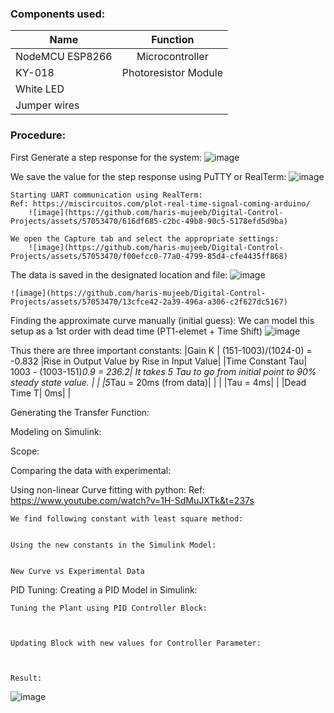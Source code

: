 ### Components used:
| Name   | Function |  
|----------|:-------------:|
| NodeMCU ESP8266 | Microcontroller | 
| KY-018 | Photoresistor Module | 
| White LED |  |
| Jumper wires |  |

### Procedure:
First Generate a step response for the system:
![image](https://github.com/haris-mujeeb/Digital-Control-Projects/assets/57053470/6beb5dbb-e0ed-41a1-bb5d-83fff4fe60bd)

We save the value for the step response using PuTTY or RealTerm:
	![image](https://github.com/haris-mujeeb/Digital-Control-Projects/assets/57053470/f4db8974-6fe5-418c-8f70-60b302dcb682)


	Starting UART communication using RealTerm:
	Ref: https://miscircuitos.com/plot-real-time-signal-coming-arduino/
		![image](https://github.com/haris-mujeeb/Digital-Control-Projects/assets/57053470/616df685-c2bc-49b8-90c5-5178efd5d9ba)

	We open the Capture tab and select the appropriate settings:
		![image](https://github.com/haris-mujeeb/Digital-Control-Projects/assets/57053470/f00efcc0-77a0-4799-85d4-cfe4435ff868)



The data is saved in the designated location and file:
	![image](https://github.com/haris-mujeeb/Digital-Control-Projects/assets/57053470/22fbc7a9-ee52-47a6-afe0-b07c26001fb2)

	![image](https://github.com/haris-mujeeb/Digital-Control-Projects/assets/57053470/13cfce42-2a39-496a-a306-c2f627dc5167)


Finding the approximate curve manually (initial guess):
	We can model this setup as a 1st order with dead time  (PT1-elemet + Time Shift)
			![image](https://github.com/haris-mujeeb/Digital-Control-Projects/assets/57053470/be702169-3e4f-4ff9-a358-87783ba899f1)

  Thus there are three important constants:
	|Gain K |	(151-1003)/(1024-0) = -0.832 	|Rise in Output Value by Rise in Input Value|
	|Time Constant Tau|	1003 - (1003-151)*0.9 = 236.2| 	It takes 5 Tau to go from initial point to 90% steady state value. |
	| 		|5*Tau = 20ms (from data)| |
	|	|Tau = 4ms| |
	|Dead Time T|	0ms|	|
	
	
Generating the Transfer Function:




Modeling on Simulink:



Scope:




Comparing the data with experimental:


	
	
Using non-linear Curve fitting with python:
	Ref: https://www.youtube.com/watch?v=1H-SdMuJXTk&t=237s
	
	We find following constant with least square method:

		
	Using the new constants in the Simulink Model:

		
	New Curve vs Experimental Data

		
		
		
PID Tuning:
	Creating a PID Model in Simulink:

	
	Tuning the Plant using PID Controller Block:

		
		
	Updating Block with new values for Controller Parameter:

		
		
	Result:






![image](https://github.com/haris-mujeeb/Digital-Control-Projects/assets/57053470/4b4e40ac-1bb3-4274-a9b0-087ba1ac2195)

